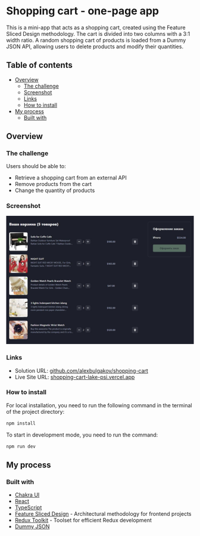 # Shopping cart - one-page app

This is a mini-app that acts as a shopping cart, created using the Feature Sliced Design methodology. The cart is divided into two columns with a 3:1 width ratio. A random shopping cart of products is loaded from a Dummy JSON API, allowing users to delete products and modify their quantities.

## Table of contents

- [Overview](#overview)
  - [The challenge](#the-challenge)
  - [Screenshot](#screenshot)
  - [Links](#links)
  - [How to install](#how-to-install)
- [My process](#my-process)
  - [Built with](#built-with)

## Overview

### The challenge

Users should be able to:

- Retrieve a shopping cart from an external API
- Remove products from the cart
- Change the quantity of products

### Screenshot

![](./screenshot.jpg)

### Links

- Solution URL: [github.com/alexbulgakov/shopping-cart](https://github.com/alexbulgakov/shopping-cart)
- Live Site URL: [shopping-cart-lake-psi.vercel.app](https://shopping-cart-lake-psi.vercel.app/)

### How to install

For local installation, you need to run the following command in the terminal of the project directory:

```bash
npm install
```

To start in development mode, you need to run the command:

```bash
npm run dev
```

## My process

### Built with

- [Chakra UI](https://chakra-ui.com/)
- [React](https://reactjs.org/)
- [TypeScript](https://www.typescriptlang.org/)
- [Feature Sliced Design](https://feature-sliced.design/) - Architectural methodology for frontend projects
- [Redux Toolkit](https://redux-toolkit.js.org/) - Toolset for efficient Redux development
- [Dummy JSON](https://dummyjson.com/)

